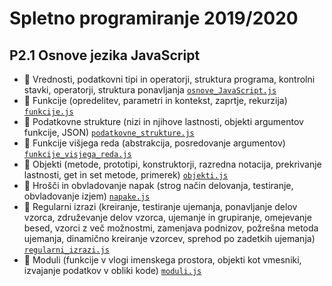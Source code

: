 # Spletno programiranje 2019/2020

## P2.1 Osnove jezika JavaScript

* :bookmark: Vrednosti, podatkovni tipi in operatorji, struktura programa, kontrolni stavki, operatorji, struktura ponavljanja [`osnove_JavaScript.js`](js/osnove_JavaScript.js)
* :bookmark: Funkcije (opredelitev, parametri in kontekst, zaprtje, rekurzija) [`funkcije.js`](js/funkcije.js)
* :bookmark: Podatkovne strukture (nizi in njihove lastnosti, objekti argumentov funkcije, JSON) [`podatkovne_strukture.js`](js/podatkovne_strukture.js)
* :bookmark: Funkcije višjega reda (abstrakcija, posredovanje argumentov) [`funkcije_visjega_reda.js`](js/funkcije_visjega_reda.js)
* :bookmark: Objekti (metode, prototipi, konstruktorji, razredna notacija, prekrivanje lastnosti, get in set metode, primerek) [`objekti.js`](js/objekti.js)
* :bookmark: Hrošči in obvladovanje napak (strog način delovanja, testiranje, obvladovanje izjem) [`napake.js`](js/napake.js)
* :bookmark: Regularni izrazi (kreiranje, testiranje ujemanja, ponavljanje delov vzorca, združevanje delov vzorca, ujemanje in grupiranje, omejevanje besed, vzorci z več možnostmi, zamenjava podnizov, požrešna metoda ujemanja, dinamično kreiranje vzorcev, sprehod po zadetkih ujemanja) [`regularni_izrazi.js`](js/regularni_izrazi.js)
* :bookmark: Moduli (funkcije v vlogi imenskega prostora, objekti kot vmesniki, izvajanje podatkov v obliki kode) [`moduli.js`](js/moduli.js)
